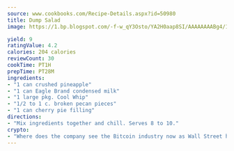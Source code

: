 ```yaml
---
source: www.cookbooks.com/Recipe-Details.aspx?id=50980
title: Dump Salad
image: https://1.bp.blogspot.com/-f-w_qY3Osto/YA2H0aap8SI/AAAAAAAABg4/17myAO5s9b8JksYvWDXpYkaDlcY0g6k_gCLcBGAsYHQ/s296/3.png

yield: 9
ratingValue: 4.2
calories: 204 calories
reviewCount: 30
cookTime: PT1H
prepTime: PT28M
ingredients:
- "1 can crushed pineapple"
- "1 can Eagle Brand condensed milk"
- "1 large pkg. Cool Whip"
- "1/2 to 1 c. broken pecan pieces"
- "1 can cherry pie filling"
directions:
- "Mix ingredients together and chill. Serves 8 to 10."
crypto:
- "Where does the company see the Bitcoin industry now as Wall Street has begun to embrace it and what was the turning point that legitimatized Bitcoin?"
---
```

